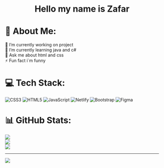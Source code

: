 <h1 align="center">Hello my name is Zafar</h1>
 
# 💫 About Me:
🔭 I’m currently working on project<br>🌱 I’m currently learning java and c#<br>💬 Ask me about html and css<br>⚡ Fun fact i`m funny


# 💻 Tech Stack:
![CSS3](https://img.shields.io/badge/css3-%231572B6.svg?style=for-the-badge&logo=css3&logoColor=white) ![HTML5](https://img.shields.io/badge/html5-%23E34F26.svg?style=for-the-badge&logo=html5&logoColor=white) ![JavaScript](https://img.shields.io/badge/javascript-%23323330.svg?style=for-the-badge&logo=javascript&logoColor=%23F7DF1E) ![Netlify](https://img.shields.io/badge/netlify-%23000000.svg?style=for-the-badge&logo=netlify&logoColor=#00C7B7) ![Bootstrap](https://img.shields.io/badge/bootstrap-%23563D7C.svg?style=for-the-badge&logo=bootstrap&logoColor=white) 	![Figma](https://img.shields.io/badge/figma-%23F24E1E.svg?style=for-the-badge&logo=figma&logoColor=white)
# 📊 GitHub Stats:
![](https://github-readme-stats.vercel.app/api?username=Zafar380&theme=dark&hide_border=false&include_all_commits=true&count_private=false)<br/>
![](https://github-readme-streak-stats.herokuapp.com/?user=Zafar380&theme=dark&hide_border=false)<br/>
![](https://github-readme-stats.vercel.app/api/top-langs/?username=Zafar380&theme=dark&hide_border=false&include_all_commits=true&count_private=false&layout=compact)

---
[![](https://visitcount.itsvg.in/api?id=Zafar380&icon=5&color=0)](https://visitcount.itsvg.in)

<!-- Proudly created with GPRM ( https://gprm.itsvg.in ) -->
